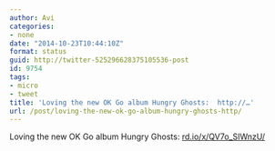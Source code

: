 ```yaml
---
author: Avi
categories:
- none
date: "2014-10-23T10:44:10Z"
format: status
guid: http://twitter-525296628375105536-post
id: 9754
tags:
- micro
- tweet
title: 'Loving the new OK Go album Hungry Ghosts:  http://…'
url: /post/loving-the-new-ok-go-album-hungry-ghosts-http/
---
```

Loving the new OK Go album Hungry Ghosts: [rd.io/x/QV7o_SIWnzU/](http://rd.io/x/QV7o_SIWnzU/)